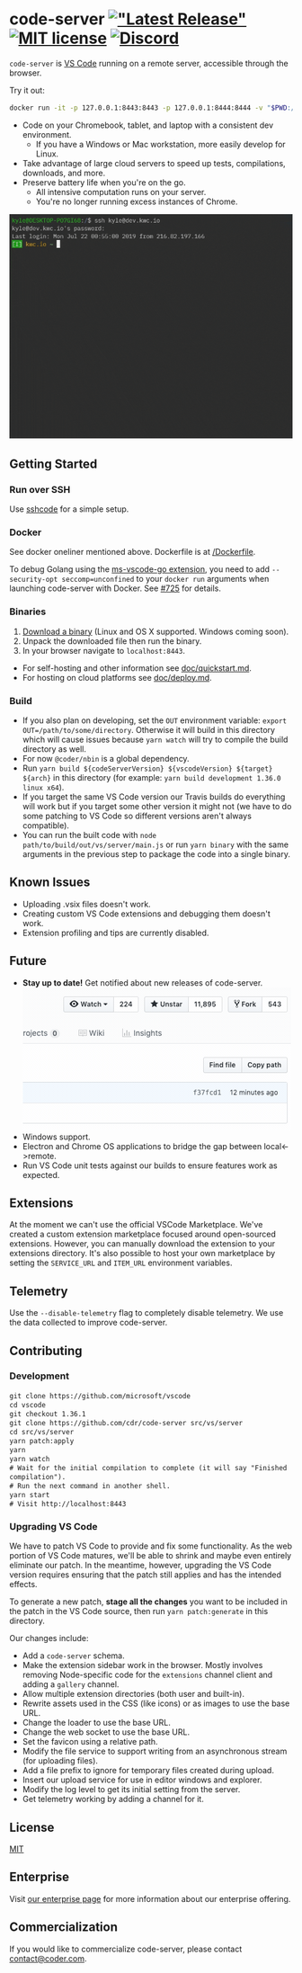 # code-server [!["Latest Release"](https://img.shields.io/github/release/cdr/code-server.svg)](https://github.com/cdr/code-server/releases/latest) [![MIT license](https://img.shields.io/badge/license-MIT-green.svg)](https://github.com/cdr/code-server/blob/master/LICENSE) [![Discord](https://img.shields.io/discord/463752820026376202.svg?label=&logo=discord&logoColor=ffffff&color=7389D8&labelColor=6A7EC2)](https://discord.gg/zxSwN8Z)

`code-server` is [VS Code](https://github.com/Microsoft/vscode) running on a
remote server, accessible through the browser.

Try it out:
```bash
docker run -it -p 127.0.0.1:8443:8443 -p 127.0.0.1:8444:8444 -v "$PWD:/home/coder/project" codercom/code-server
```

- Code on your Chromebook, tablet, and laptop with a consistent dev environment.
  - If you have a Windows or Mac workstation, more easily develop for Linux.
- Take advantage of large cloud servers to speed up tests, compilations, downloads, and more.
- Preserve battery life when you're on the go.
  - All intensive computation runs on your server.
  - You're no longer running excess instances of Chrome.

![Screenshot](/doc/assets/ide.gif)

## Getting Started
### Run over SSH
Use [sshcode](https://github.com/codercom/sshcode) for a simple setup.

### Docker
See docker oneliner mentioned above. Dockerfile is at
[/Dockerfile](/Dockerfile).

To debug Golang using the
[ms-vscode-go extension](https://marketplace.visualstudio.com/items?itemName=ms-vscode.Go),
you need to add `--security-opt seccomp=unconfined` to your `docker run`
arguments when launching code-server with Docker. See
[#725](https://github.com/cdr/code-server/issues/725) for details.

### Binaries
1. [Download a binary](https://github.com/cdr/code-server/releases) (Linux and
    OS X supported. Windows coming soon).
2. Unpack the downloaded file then run the binary.
3. In your browser navigate to `localhost:8443`.

- For self-hosting and other information see [doc/quickstart.md](doc/quickstart.md).
- For hosting on cloud platforms see [doc/deploy.md](doc/deploy.md).

### Build
- If you also plan on developing, set the `OUT` environment variable:
  `export OUT=/path/to/some/directory`. Otherwise it will build in this
  directory which will cause issues because `yarn watch` will try to
  compile the build directory as well.
- For now `@coder/nbin` is a global dependency.
- Run `yarn build ${codeServerVersion} ${vscodeVersion} ${target} ${arch}` in
  this directory (for example: `yarn build development 1.36.0 linux x64`).
- If you target the same VS Code version our Travis builds do everything will
  work but if you target some other version it might not (we have to do some
  patching to VS Code so different versions aren't always compatible).
- You can run the built code with `node path/to/build/out/vs/server/main.js` or run
  `yarn binary` with the same arguments in the previous step to package the
  code into a single binary.

## Known Issues
- Uploading .vsix files doesn't work.
- Creating custom VS Code extensions and debugging them doesn't work.
- Extension profiling and tips are currently disabled.

## Future
- **Stay up to date!** Get notified about new releases of code-server.
  ![Screenshot](/doc/assets/release.gif)
- Windows support.
- Electron and Chrome OS applications to bridge the gap between local<->remote.
- Run VS Code unit tests against our builds to ensure features work as expected.

## Extensions
At the moment we can't use the official VSCode Marketplace. We've created a
custom extension marketplace focused around open-sourced extensions. However,
you can manually download the extension to your extensions directory. It's also
possible to host your own marketplace by setting the `SERVICE_URL` and
`ITEM_URL` environment variables.

## Telemetry
Use the `--disable-telemetry` flag to completely disable telemetry. We use the
data collected to improve code-server.

## Contributing
### Development
```shell
git clone https://github.com/microsoft/vscode
cd vscode
git checkout 1.36.1
git clone https://github.com/cdr/code-server src/vs/server
cd src/vs/server
yarn patch:apply
yarn
yarn watch
# Wait for the initial compilation to complete (it will say "Finished compilation").
# Run the next command in another shell.
yarn start
# Visit http://localhost:8443
```

### Upgrading VS Code
We have to patch VS Code to provide and fix some functionality. As the web
portion of VS Code matures, we'll be able to shrink and maybe even entirely
eliminate our patch. In the meantime, however, upgrading the VS Code version
requires ensuring that the patch still applies and has the intended effects.

To generate a new patch, **stage all the changes** you want to be included in
the patch in the VS Code source, then run `yarn patch:generate` in this
directory.

Our changes include:
 - Add a `code-server` schema.
 - Make the extension sidebar work in the browser. Mostly involves removing
   Node-specific code for the `extensions` channel client and adding a
   `gallery` channel.
 - Allow multiple extension directories (both user and built-in).
 - Rewrite assets used in the CSS (like icons) or as images to use the base URL.
 - Change the loader to use the base URL.
 - Change the web socket to use the base URL.
 - Set the favicon using a relative path.
 - Modify the file service to support writing from an asynchronous stream (for
   uploading files).
 - Add a file prefix to ignore for temporary files created during upload.
 - Insert our upload service for use in editor windows and explorer.
 - Modify the log level to get its initial setting from the server.
 - Get telemetry working by adding a channel for it.

## License
[MIT](LICENSE)

## Enterprise
Visit [our enterprise page](https://coder.com/enterprise) for more information
about our enterprise offering.

## Commercialization
If you would like to commercialize code-server, please contact
contact@coder.com.
